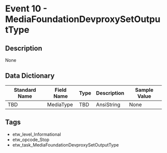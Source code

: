 # Event 10 - MediaFoundationDevproxySetOutputType

## Description
None

## Data Dictionary
|Standard Name|Field Name|Type|Description|Sample Value|
|---|---|---|---|---|
|TBD|MediaType|TBD|AnsiString|None|None|

## Tags
* etw_level_Informational
* etw_opcode_Stop
* etw_task_MediaFoundationDevproxySetOutputType